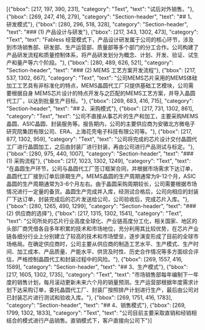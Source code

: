 [{"bbox": [217, 197, 390, 231], "category": "Text", "text": "试后对外销售。"}, {"bbox": [269, 247, 416, 279], "category": "Section-header", "text": "## 1、研发模式"}, {"bbox": [280, 296, 518, 328], "category": "Section-header", "text": "### (1) 产品设计与研发"}, {"bbox": [217, 343, 1302, 473], "category": "Text", "text": "Fabless 经营模式下，产品设计研发属于公司的核心环节，涉及到市场销售部、研发部、生产运营部、质量部等多个部门的分工合作。公司构建了产品研发流程和质量控制体系，将产品研发划分为概念、计划、开发、验证、试生产和量产等六个阶段。"}, {"bbox": [280, 489, 626, 521], "category": "Section-header", "text": "### (2) MEMS 工艺方案开发流程"}, {"bbox": [217, 537, 1302, 667], "category": "Text", "text": "公司MEMS芯片采用的MEMS体硅加工工艺具有非标准化的特点，MEMS晶圆代工厂只提供基础工艺模块，公司需要根据自身 MEMS芯片设计的特点开发与之匹配的MEMS工艺方案，并导入晶圆代工厂，以达到批量生产目标。"}, {"bbox": [269, 683, 416, 715], "category": "Section-header", "text": "## 2、采购模式"}, {"bbox": [217, 731, 1302, 861], "category": "Text", "text": "公司不直接从事芯片的生产和加工，主要采购MEMS晶圆、ASIC晶圆、封装服务等。报告期内，公司的主要供应商为安徽北方微电子研究院集团有限公司、ERA、上海花壳电子科技有限公司等。"}, {"bbox": [217, 877, 1302, 959], "category": "Text", "text": "公司将完成的芯片设计交付晶圆代工厂进行晶圆加工，之后由封装厂进行封装，再由公司进行产品测试与标定。"}, {"bbox": [280, 975, 440, 1007], "category": "Section-header", "text": "### (1) 采购流程"}, {"bbox": [217, 1023, 1302, 1249], "category": "Text", "text": "在晶圆生产环节，公司与晶圆代工厂签订框架合同，并根据市场需求下达订单，晶圆代工厂接到订单后排期生产。MEMS晶圆的生产周期通常为9-12个月，ASIC晶圆的生产周期通常为3-6个月左右。由于晶圆采购周期较长，公司需要根据市场情况进行一定量的备货。晶圆生产完成并入库，经测试合格后，公司向相应的封装厂下达订单，封装完成后的芯片发送给公司，公司验收后，完成芯片入库。"}, {"bbox": [280, 1265, 490, 1299], "category": "Section-header", "text": "### (2) 供应商的选择"}, {"bbox": [217, 1315, 1302, 1541], "category": "Text", "text": "公司所处的芯片行业高度全球化、产业链高度分工化，相关国家、地区的头部厂商凭借各自多年积累的技术和市场地位，充分利用其比较优势，在芯片产业链各细分行业上分别建立了较高的技术和市场壁垒，逐步演变形成了目前的全球市场格局。在确定供应商时，公司主要从供应商的制造工艺水平、生产模式、生产时间、加工成本、产品质量、产能水平、供货及时性、历史合作情况等多方面综合评估，严格控制晶圆代工和封装过程中的风险。"}, {"bbox": [269, 1557, 416, 1589], "category": "Section-header", "text": "## 3、生产模式"}, {"bbox": [217, 1605, 1302, 1735], "category": "Text", "text": "市场销售部每年编制下一年度的销售计划，每月滚动更新未来六个月的销量预测。生产运营部根据年度需求计划下达采购订单，委托晶圆代工厂、封装厂按照排产计划进行生产，最后由公司对已封装芯片进行测试和验收入库。"}, {"bbox": [269, 1751, 416, 1783], "category": "Section-header", "text": "## 4、销售模式"}, {"bbox": [269, 1799, 1302, 1833], "category": "Text", "text": "公司目前主要采取直销和经销相结合的模式进行产品销售。直销模式下，客户直接向公司下"}]